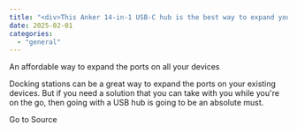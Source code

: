 ```yaml
---
title: "<div>This Anker 14-in-1 USB-C hub is the best way to expand your port selection — and it's now at one of its lowest prices</div>"
date: 2025-02-01
categories: 
  - "general"
---
```


An affordable way to expand the ports on all your devices

Docking stations can be a great way to expand the ports on your existing devices. But if you need a solution that you can take with you while you're on the go, then going with a USB hub is going to be an absolute must.

Go to Source
